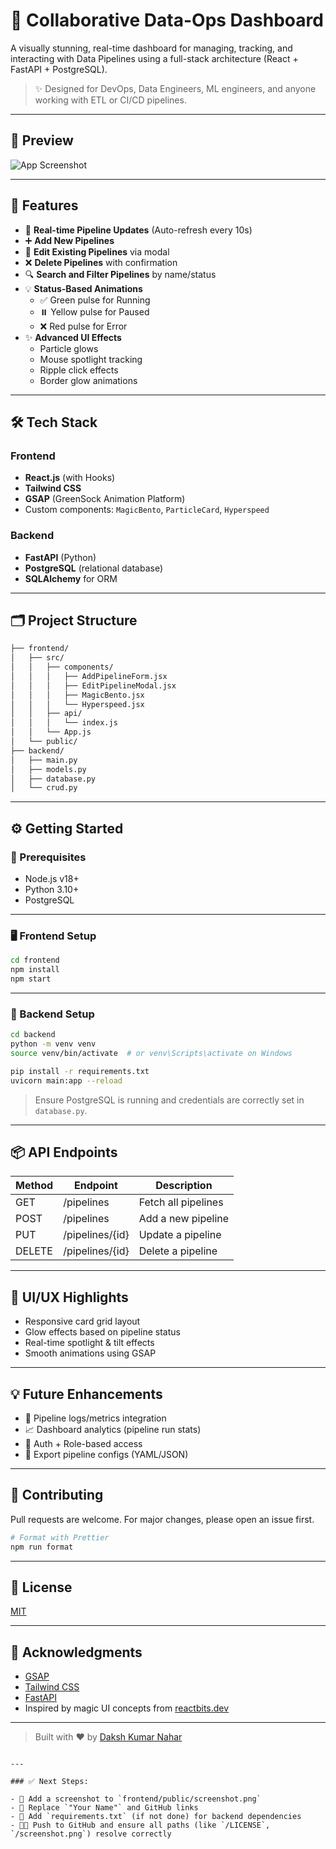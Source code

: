 # 🚀 Collaborative Data-Ops Dashboard

A visually stunning, real-time dashboard for managing, tracking, and interacting with Data Pipelines using a full-stack architecture (React + FastAPI + PostgreSQL).

> ✨ Designed for DevOps, Data Engineers, ML engineers, and anyone working with ETL or CI/CD pipelines.

---

## 📸 Preview

![App Screenshot](./screenshot.png) <!-- Replace with your actual screenshot path -->

---

## 🧩 Features

- 🔄 **Real-time Pipeline Updates** (Auto-refresh every 10s)
- ➕ **Add New Pipelines**
- 📝 **Edit Existing Pipelines** via modal
- ❌ **Delete Pipelines** with confirmation
- 🔍 **Search and Filter Pipelines** by name/status
- 💡 **Status-Based Animations**
  - ✅ Green pulse for Running
  - ⏸️ Yellow pulse for Paused
  - ❌ Red pulse for Error
- ✨ **Advanced UI Effects**
  - Particle glows
  - Mouse spotlight tracking
  - Ripple click effects
  - Border glow animations

---

## 🛠️ Tech Stack

### Frontend
- **React.js** (with Hooks)
- **Tailwind CSS**
- **GSAP** (GreenSock Animation Platform)
- Custom components: `MagicBento`, `ParticleCard`, `Hyperspeed`

### Backend
- **FastAPI** (Python)
- **PostgreSQL** (relational database)
- **SQLAlchemy** for ORM

---

## 🗂️ Project Structure

```bash
├── frontend/
│   ├── src/
│   │   ├── components/
│   │   │   ├── AddPipelineForm.jsx
│   │   │   ├── EditPipelineModal.jsx
│   │   │   ├── MagicBento.jsx
│   │   │   └── Hyperspeed.jsx
│   │   ├── api/
│   │   │   └── index.js
│   │   └── App.js
│   └── public/
├── backend/
│   ├── main.py
│   ├── models.py
│   ├── database.py
│   └── crud.py
````

---

## ⚙️ Getting Started

### 🔧 Prerequisites

* Node.js v18+
* Python 3.10+
* PostgreSQL

---

### 🖥️ Frontend Setup

```bash
cd frontend
npm install
npm start
```

---

### 🐍 Backend Setup

```bash
cd backend
python -m venv venv
source venv/bin/activate  # or venv\Scripts\activate on Windows

pip install -r requirements.txt
uvicorn main:app --reload
```

> Ensure PostgreSQL is running and credentials are correctly set in `database.py`.

---

## 📦 API Endpoints

| Method | Endpoint        | Description         |
| ------ | --------------- | ------------------- |
| GET    | /pipelines      | Fetch all pipelines |
| POST   | /pipelines      | Add a new pipeline  |
| PUT    | /pipelines/{id} | Update a pipeline   |
| DELETE | /pipelines/{id} | Delete a pipeline   |

---

## 🌈 UI/UX Highlights

* Responsive card grid layout
* Glow effects based on pipeline status
* Real-time spotlight & tilt effects
* Smooth animations using GSAP

---

## 💡 Future Enhancements

* 🧩 Pipeline logs/metrics integration
* 📈 Dashboard analytics (pipeline run stats)
* 🔐 Auth + Role-based access
* 📁 Export pipeline configs (YAML/JSON)

---

## 🤝 Contributing

Pull requests are welcome. For major changes, please open an issue first.

```bash
# Format with Prettier
npm run format
```

---

## 📄 License

[MIT](./LICENSE)

---

## 🙌 Acknowledgments

* [GSAP](https://greensock.com/gsap/)
* [Tailwind CSS](https://tailwindcss.com/)
* [FastAPI](https://fastapi.tiangolo.com/)
* Inspired by magic UI concepts from [reactbits.dev](https://reactbits.dev)

---

> Built with ❤️ by [Daksh Kumar Nahar](https://github.com/daksh840)

```

---

### ✅ Next Steps:

- 📸 Add a screenshot to `frontend/public/screenshot.png`
- 📝 Replace `"Your Name"` and GitHub links
- 🧪 Add `requirements.txt` (if not done) for backend dependencies
- 🧑‍💻 Push to GitHub and ensure all paths (like `/LICENSE`, `/screenshot.png`) resolve correctly  
```


